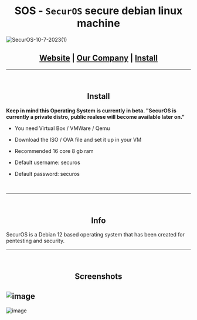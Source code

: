 <h1 align="center">SOS - <code>SecurOS</code> secure debian linux machine</h1>

![SecurOS-10-7-2023(1)](https://github.com/PhilipPanda/SecurOS/assets/123938029/a5546e71-8717-42a7-a23c-a883d8f1a593)

<h2 align="center">
  <a href="https://securos.org">Website</a> | <a href="https://templeenterprise.com ">Our Company</a> | <a href="https://github.com/PhilipPanda/SecurOS ">Install</a>
</h2>

-----
<br>
<h2 align="center">Install</h2>

**Keep in mind this Operating System is currently in beta. "SecurOS is currently a private distro, public realese will become available later on."**

- You need Virtual Box / VMWare / Qemu
- Download the ISO / OVA file and set it up in your VM
- Recommended 16 core 8 gb ram

- Default username: securos
- Default password: securos
<br>

-----

<br>
<h2 align="center">Info</h2>

SecurOS is a Debian 12 based operating system that has been created for pentesting and security.
<br>

-----

<br>
<h2 align="center">Screenshots</h2>

![image](https://github.com/PhilipPanda/SecurOS/assets/123938029/0be4648c-f798-4780-a75d-12be5eed7cf8)
-----
![image](https://github.com/PhilipPanda/SecurOS/assets/123938029/a05e85a0-3dde-421c-ac06-15664cdcc6f6)


<br>

